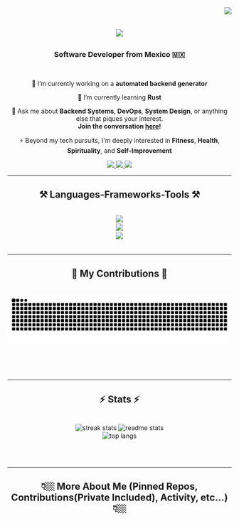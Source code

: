 <img align="right" src="https://visitor-badge.laobi.icu/badge?page_id=Aram32mm.Aram32mm" />

<h1 align="center">
    <img src="https://readme-typing-svg.herokuapp.com/?font=Righteous&size=35&center=true&vCenter=true&width=500&height=70&duration=3000&lines=👁️+👄+👁;Hi+There!+😁;+I'm+Aram!+🕴🏻;Welcome+to+my+git+🤓" />
</h1>

<h3 align="center"> Software Developer from Mexico 🇲🇽 </h3>

<br/>

<div align="center">
 
 🔭 I’m currently working on a **automated backend generator**
 
 🌱 I’m currently learning **Rust**

💬 Ask me about **Backend Systems**, **DevOps**, **System Design**, or anything else that piques your interest. 
<br/>
**Join the conversation [here](https://github.com/Aram32mm/Aram32mm/issues)!**

⚡ Beyond my tech pursuits, I'm deeply interested in **Fitness**, **Health**, **Spirituality**, and **Self-Improvement**
 </div>
 
<div align="center"> 
  <a href="mailto:jose.aram.mendez@gmail.com">
    <img src="https://img.shields.io/badge/Gmail-333333?style=for-the-badge&logo=gmail&logoColor=red" />
  </a>
  <a href="https://www.linkedin.com/in/aram-mendez/" target="_blank">
    <img src="https://img.shields.io/badge/LinkedIn-0077B5?style=for-the-badge&logo=linkedin&logoColor=white" target="_blank" />
  </a>
  <a href="https://blank.page/" target="_blank">
     <img src="https://img.shields.io/badge/Portfolio-FF5722?style=for-the-badge&logo=sqlite&logoColor=white" target="_blank" /> <!-- sqlite, safari, google-chrome are other good icon options -->
  </a>
</div>

 <hr/>
 
<h2 align="center">⚒️ Languages-Frameworks-Tools ⚒️</h2>
<br/>
<div align="center">
    <img src="https://skillicons.dev/icons?i=cpp,py,java,ts,js,html,css,rust,swift,go,matlab,r" /><br>
    <img src="https://skillicons.dev/icons?i=django,express,flask,fastapi,spring,nestjs,nextjs,react,vue,nuxtjs" /><br>
    <img src="https://skillicons.dev/icons?i=nodejs,aws,azure,gcp,git,docker,kubernetes,rabbitmq" /><br>
</div>

<br/>
<hr/>

<div align="center">
  <h2>🐍 My Contributions 🐍</h2>
  <br>
  <img alt="snake eating my contributions" src="https://raw.githubusercontent.com/Aram32mm/Aram32mm/output/github-contribution-grid-snake.svg" />
  
  <br/><br/><br/>
</div>

<hr/>

<h2 align="center">⚡ Stats ⚡</h2>
<br>
<div align=center>
  <img width=390 src="https://streak-stats.demolab.com/?user=Aram32mm&theme=react&border_radius=10" alt="streak stats"/>
  <img width=390 src="https://github-readme-stats.vercel.app/api?username=Aram32mm&show_icons=true&theme=react&rank_icon=github&border_radius=10" alt="readme stats" />
  <br/>
  <img width=325 align="center" src="https://github-readme-stats.vercel.app/api/top-langs/?username=Aram32mm&hide=HTML&langs_count=8&layout=compact&theme=react&border_radius=10&size_weight=0.5&count_weight=0.5&exclude_repo=github-readme-stats" alt="top langs" />
</div>

<br/><br/>

<hr/>
<h2 align="center">👇🏼 More About Me (Pinned Repos, Contributions(Private Included), Activity, etc...) 👇🏼</h2>
